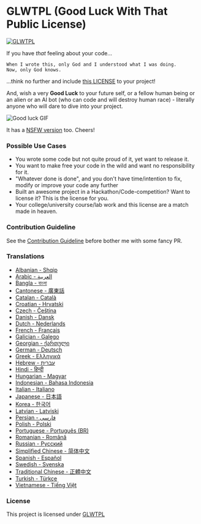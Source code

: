 # GLWTPL (Good Luck With That Public License)

[![GLWTPL](https://img.shields.io/badge/GLWT-Public_License-red.svg)](https://github.com/me-shaon/GLWTPL)

If you have *that* feeling about your code...

```
When I wrote this, only God and I understood what I was doing.
Now, only God knows.
```

...think no further and include [this LICENSE](./LICENSE) to your project!

And, wish a very **Good Luck** to your future self, or a fellow human being or an alien or an AI bot (who can code and will destroy human race) - literally anyone who will dare to dive into your project.

![Good luck GIF](./good-luck.gif)

It has a [NSFW version](./NSFW_LICENSE) too. Cheers!

### Possible Use Cases
- You wrote some code but not quite proud of it, yet want to release it.
- You want to make free your code in the wild and want no responsibility for it.
- "Whatever done is done", and you don't have time/intention to fix, modify or improve your code any further
- Built an awesome project in a Hackathon/Code-competition? Want to license it? This is the license for you.
- Your college/university course/lab work and this license are a match made in heaven.

### Contribution Guideline
See the [Contribution Guideline](https://github.com/me-shaon/GLWTPL/wiki#contribution-guideline) before bother me with some fancy PR.

### Translations
* [Albanian - Shqip](translations/LICENSE_al-AL)
* [Arabic - العربية](translations/LICENSE_ar-AR)
* [Bangla - বাংলা](translations/LICENSE_bn-BN)
* [Cantonese - 廣東話](translations/LICENSE_zh-HK)
* [Catalan - Català](translations/LICENSE_cat-CAT)
* [Croatian - Hrvatski](translations/LICENSE_hr-HR)
* [Czech - Čeština](translations/LICENSE_cs-CZ)
* [Danish - Dansk](translations/LICENSE_da-DK)
* [Dutch - Nederlands](translations/LICENSE_nl-NL)
* [French - Français](translations/LICENSE_fr-FR)
* [Galician - Galego](translations/NSFW_LICENSE_gl-GL)
* [Georgian - ქართული](translations/LICENSE_ka-GE)
* [German - Deutsch](translations/LICENSE_de-DE)
* [Greek - Ελληνικά](translations/LICENSE_gr-GR)
* [Hebrew - עברית](translations/LICENSE_he-HE)
* [Hindi - हिन्दी](translations/LICENSE_hi-IN)
* [Hungarian - Magyar](translations/LICENSE_hu-HU)
* [Indonesian - Bahasa Indonesia](translations/LICENSE_id-ID)
* [Italian - Italiano](translations/LICENSE_it-IT)
* [Japanese - 日本語](translations/LICENSE_ja-JP)
* [Korea - 한국어](translations/LICENSE_ko-KR)
* [Latvian - Latviski](translations/LICENSE_lv-LV)
* [Persian - فارسی](translations/LICENSE_ir-FA)
* [Polish - Polski](translations/LICENSE_pl-PL)
* [Portuguese - Português (BR)](translations/LICENSE_pt-BR)
* [Romanian - Română](translations/LICENSE_ro-RO)
* [Russian - Русский](translations/LICENSE_ru-RU)
* [Simplified Chinese - 简体中文](translations/LICENSE_zh-CN)
* [Spanish - Español](translations/LICENSE_es-ES)
* [Swedish - Svenska](translations/LICENSE_sv-SE)
* [Traditional Chinese - 正體中文](translations/LICENSE_zh-TW)
* [Turkish - Türkçe](translations/LICENSE_tr-TR)
* [Vietnamese - Tiếng Việt](translations/LICENSE_vn-VN)

### License
This project is licensed under [GLWTPL](./LICENSE)
